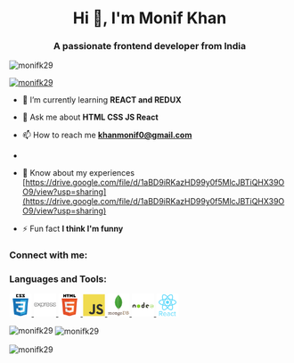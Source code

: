 <h1 align="center">Hi 👋, I'm Monif Khan</h1>
<h3 align="center">A passionate frontend developer from India</h3>

<p align="left"> <img src="https://komarev.com/ghpvc/?username=monifk29&label=Profile%20views&color=0e75b6&style=flat" alt="monifk29" /> </p>

<p align="left"> <a href="https://github.com/ryo-ma/github-profile-trophy"><img src="https://github-profile-trophy.vercel.app/?username=monifk29" alt="monifk29" /></a> </p>

- 🌱 I’m currently learning **REACT and REDUX**

- 💬 Ask me about **HTML CSS JS React**

- 📫 How to reach me **khanmonif0@gmail.com**
- <a href="https://www.linkedin.com/in/monif-khan-904a02191/"><a/>

- 📄 Know about my experiences [https://drive.google.com/file/d/1aBD9iRKazHD99y0f5MlcJBTiQHX39OO9/view?usp=sharing](https://drive.google.com/file/d/1aBD9iRKazHD99y0f5MlcJBTiQHX39OO9/view?usp=sharing)

- ⚡ Fun fact **I think I'm funny**

<h3 align="left">Connect with me:</h3>
<p align="left">
</p>

<h3 align="left">Languages and Tools:</h3>
<p align="left"> <a href="https://www.w3schools.com/css/" target="_blank" rel="noreferrer"> <img src="https://raw.githubusercontent.com/devicons/devicon/master/icons/css3/css3-original-wordmark.svg" alt="css3" width="40" height="40"/> </a> <a href="https://expressjs.com" target="_blank" rel="noreferrer"> <img src="https://raw.githubusercontent.com/devicons/devicon/master/icons/express/express-original-wordmark.svg" alt="express" width="40" height="40"/> </a> <a href="https://www.w3.org/html/" target="_blank" rel="noreferrer"> <img src="https://raw.githubusercontent.com/devicons/devicon/master/icons/html5/html5-original-wordmark.svg" alt="html5" width="40" height="40"/> </a> <a href="https://developer.mozilla.org/en-US/docs/Web/JavaScript" target="_blank" rel="noreferrer"> <img src="https://raw.githubusercontent.com/devicons/devicon/master/icons/javascript/javascript-original.svg" alt="javascript" width="40" height="40"/> </a> <a href="https://www.mongodb.com/" target="_blank" rel="noreferrer"> <img src="https://raw.githubusercontent.com/devicons/devicon/master/icons/mongodb/mongodb-original-wordmark.svg" alt="mongodb" width="40" height="40"/> </a> <a href="https://nodejs.org" target="_blank" rel="noreferrer"> <img src="https://raw.githubusercontent.com/devicons/devicon/master/icons/nodejs/nodejs-original-wordmark.svg" alt="nodejs" width="40" height="40"/> </a> <a href="https://reactjs.org/" target="_blank" rel="noreferrer"> <img src="https://raw.githubusercontent.com/devicons/devicon/master/icons/react/react-original-wordmark.svg" alt="react" width="40" height="40"/> </a> </p>

<p><img align="left" src="https://github-readme-stats.vercel.app/api/top-langs?username=monifk29&show_icons=true&locale=en&layout=compact" alt="monifk29" /></p>

<p>&nbsp;<img align="center" src="https://github-readme-stats.vercel.app/api?username=monifk29&show_icons=true&locale=en" alt="monifk29" /></p>

<p><img align="center" src="https://github-readme-streak-stats.herokuapp.com/?user=monifk29&" alt="monifk29" /></p>


<!---
monifk29/monifk29 is a ✨ special ✨ repository because its `README.md` (this file) appears on your GitHub profile.
You can click the Preview link to take a look at your changes.
--->
